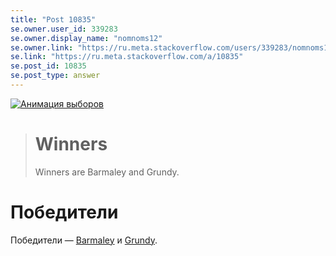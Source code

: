 ```yaml
---
title: "Post 10835"
se.owner.user_id: 339283
se.owner.display_name: "nomnoms12"
se.owner.link: "https://ru.meta.stackoverflow.com/users/339283/nomnoms12"
se.link: "https://ru.meta.stackoverflow.com/a/10835"
se.post_id: 10835
se.post_type: answer
---
```

<p><a href="https://www.opavote.com/results/6509808766156800/0" rel="nofollow noreferrer"><img src="https://i.stack.imgur.com/O0fYG.gif" alt="Анимация выборов" /></a></p>
<blockquote>
<h1>Winners</h1>
<p>Winners are Barmaley and Grundy.</p>
</blockquote>
<h1>Победители</h1>
<p>Победители — <a href="https://ru.stackoverflow.com/users/5648">Barmaley</a> и <a href="https://ru.stackoverflow.com/users/186999">Grundy</a>.</p>

